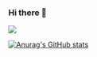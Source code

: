 ### Hi there 👋

<!--
**vpdls1511/vpdls1511** is a ✨ _special_ ✨ repository because its `README.md` (this file) appears on your GitHub profile.

Here are some ideas to get you started:

- 🔭 I’m currently working on ...
- 🌱 I’m currently learning ...
- 👯 I’m looking to collaborate on ...
- 🤔 I’m looking for help with ...
- 💬 Ask me about ...
- 📫 How to reach me: ...
- 😄 Pronouns: ...
- ⚡ Fun fact: ...
-->

<img src="https://img.shields.io/badge/Tistory-#FF5722?style=for-the-badge&logo=Bloglovin&logoColor=white">



[![Anurag's GitHub stats](https://github-readme-stats.vercel.app/api?username=vpdls1511)](https://github.com/anuraghazra/github-readme-stats)
